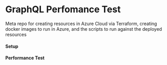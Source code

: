# GraphQL Perfomance Test
Meta repo for creating resources in Azure Cloud via Terraform, creating docker images to run in Azure, and the scripts to run against the deployed resources


#### Setup

#### Performance Test